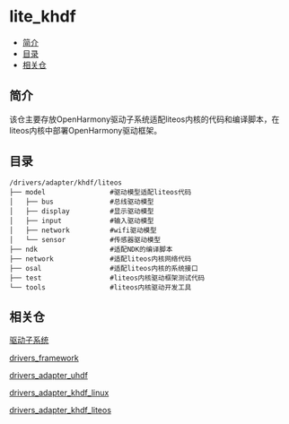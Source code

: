 # lite\_khdf<a name="ZH-CN_TOPIC_0000001078489610"></a>

-   [简介](#section11660541593)
-   [目录](#section161941989596)
-   [相关仓](#section1371113476307)

## 简介<a name="section11660541593"></a>

该仓主要存放OpenHarmony驱动子系统适配liteos内核的代码和编译脚本，在liteos内核中部署OpenHarmony驱动框架。

## 目录<a name="section161941989596"></a>

```
/drivers/adapter/khdf/liteos
├── model                #驱动模型适配liteos代码
│   ├── bus              #总线驱动模型
│   ├── display          #显示驱动模型
│   ├── input            #输入驱动模型
│   ├── network          #wifi驱动模型
│   └── sensor           #传感器驱动模型
├── ndk                  #适配NDK的编译脚本
├── network              #适配liteos内核网络代码
├── osal                 #适配liteos内核的系统接口
├── test                 #liteos内核驱动框架测试代码
└── tools                #liteos内核驱动开发工具
```

## 相关仓<a name="section1371113476307"></a>

[驱动子系统](https://gitee.com/openharmony/docs/blob/master/zh-cn/readme/%E9%A9%B1%E5%8A%A8%E5%AD%90%E7%B3%BB%E7%BB%9F.md)

[drivers\_framework](https://gitee.com/openharmony/drivers_framework/blob/master/README_zh.md)

[drivers\_adapter\_uhdf](https://gitee.com/openharmony/drivers_adapter/blob/master/uhdf/README_zh.md)

[drivers\_adapter\_khdf\_linux](https://gitee.com/openharmony/drivers_adapter_khdf_linux/blob/master/README_zh.md)

[drivers\_adapter\_khdf\_liteos](https://gitee.com/openharmony/drivers_adapter/blob/master/khdf/liteos/README_zh.md)
